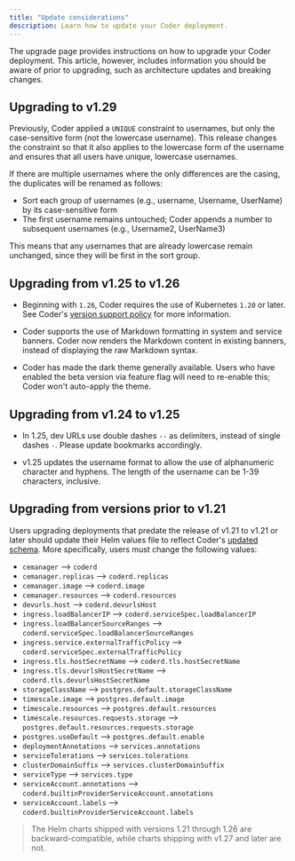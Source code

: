 ```yaml
---
title: "Update considerations"
description: Learn how to update your Coder deployment.
---
```


The upgrade page provides instructions on how to upgrade your Coder deployment.
This article, however, includes information you should be aware of prior to
upgrading, such as architecture updates and breaking changes.

## Upgrading to v1.29

Previously, Coder applied a `UNIQUE` constraint to usernames, but only the
case-sensitive form (not the lowercase username). This release changes the
constraint so that it also applies to the lowercase form of the username and
ensures that all users have unique, lowercase usernames.

If there are multiple usernames where the only differences are the casing, the
duplicates will be renamed as follows:

- Sort each group of usernames (e.g., username, Username, UserName) by its
  case-sensitive form
- The first username remains untouched; Coder appends a number to subsequent
  usernames (e.g., Username2, UserName3)

This means that any usernames that are already lowercase remain unchanged, since
they will be first in the sort group.

## Upgrading from v1.25 to v1.26

- Beginning with `1.26`, Coder requires the use of Kubernetes `1.20` or later.
  See Coder's [version support policy] for more information.

<!-- Turn off linting to avoid changing the link -->
<!-- markdownlint-disable MD044 -->

[version support policy]: ../kubernetes/index.md#supported-kubernetes-versions

- Coder supports the use of Markdown formatting in system and service banners.
  Coder now renders the Markdown content in existing banners, instead of
  displaying the raw Markdown syntax.

- Coder has made the dark theme generally available. Users who have enabled the
  beta version via feature flag will need to re-enable this; Coder won't
  auto-apply the theme.

## Upgrading from v1.24 to v1.25

- In 1.25, dev URLs use double dashes `--` as delimiters, instead of single
  dashes `-`. Please update bookmarks accordingly.

- v1.25 updates the username format to allow the use of alphanumeric character
  and hyphens. The length of the username can be 1-39 characters, inclusive.

## Upgrading from versions prior to v1.21

Users upgrading deployments that predate the release of v1.21 to v1.21 or later
should update their Helm values file to reflect Coder's [updated schema]. More
specifically, users must change the following values:

- `cemanager` --> `coderd`
- `cemanager.replicas` --> `coderd.replicas`
- `cemanager.image` --> `coderd.image`
- `cemanager.resources` --> `coderd.resources`
- `devurls.host` --> `coderd.devurlsHost`
- `ingress.loadBalancerIP` --> `coderd.serviceSpec.loadBalancerIP`
- `ingress.loadBalancerSourceRanges` -->
  `coderd.serviceSpec.loadBalancerSourceRanges`
- `ingress.service.externalTrafficPolicy` -->
  `coderd.serviceSpec.externalTrafficPolicy`
- `ingress.tls.hostSecretName` --> `coderd.tls.hostSecretName`
- `ingress.tls.devurlsHostSecretName` --> `coderd.tls.devurlsHostSecretName`
- `storageClassName` --> `postgres.default.storageClassName`
- `timescale.image` --> `postgres.default.image`
- `timescale.resources` --> `postgres.default.resources`
- `timescale.resources.requests.storage` -->
  `postgres.default.resources.requests.storage`
- `postgres.useDefault` --> `postgres.default.enable`
- `deploymentAnnotations` --> `services.annotations`
- `serviceTolerations` --> `services.tolerations`
- `clusterDomainSuffix` --> `services.clusterDomainSuffix`
- `serviceType` --> `services.type`
- `serviceAccount.annotations` -->
  `coderd.builtinProviderServiceAccount.annotations`
- `serviceAccount.labels` --> `coderd.builtinProviderServiceAccount.labels`

<!-- Turn off linting to avoid changing the link -->
<!-- markdownlint-disable MD044 -->

[updated schema]:
  https://github.com/coder/enterprise-helm/blob/1.27.0/values.yaml

<!-- markdownlint-enable MD044 -->

> The Helm charts shipped with versions 1.21 through 1.26 are
> backward-compatible, while charts shipping with v1.27 and later are not.
